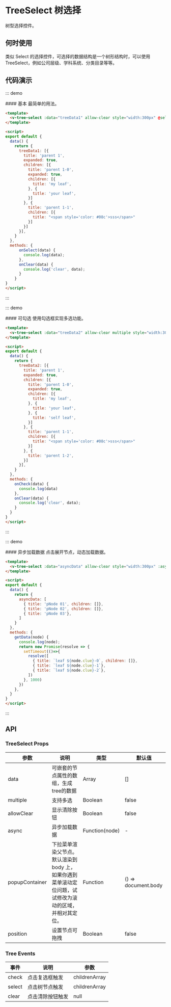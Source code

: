 <script>
export default {
  data() {
    return {
      treeData1: [{
        title: 'parent 1',
        expanded: true,
        children: [{
          title: 'parent 1-0',
          expanded: true,
          children: [{
            title: 'my leaf',
          }, {
            title: 'your leaf',
          }]
        }, {
          title: 'parent 1-1',
          children: [{
            title: "<span style='color: #08c'>sss</span>"
          }]
        }]
      }],
      treeData2: [{
        title: 'parent 1',
        expanded: true,
        children: [{
          title: 'parent 1-0',
          expanded: true,
          children: [{
            title: 'my leaf',
          }, {
            title: 'your leaf',
          }, {
            title: 'self leaf',
          }]
        }, {
          title: 'parent 1-1',
          children: [{
            title: "<span style='color: #08c'>sss</span>"
          }]
        }, {
          title: 'parent 1-2',
        }]
      }],
      asyncData:  [
        { title: 'pNode 01', children: []},
        { title: 'pNode 02', children: []},
        { title: 'pNode 03'},
      ]
    }
  },
  methods: {
    onCheck(data) {
      console.log(data)
    },
    onSelect(data) {
      console.log(data);
    },
    onClear(data) {
      console.log('clear', data);
    },
    getData(node) {
      console.log(node);
      return new Promise(resolve => {
        setTimeout(()=>{
          resolve([
            { title: `leaf ${node.clue}-0`, children: []},
            { title: `leaf ${node.clue}-1`},
            { title: `leaf ${node.clue}-2`},
          ])
        }, 1000)
      })
    },
  }
}
</script>

# TreeSelect 树选择

树型选择控件。

## 何时使用
类似 Select 的选择控件，可选择的数据结构是一个树形结构时，可以使用 TreeSelect，例如公司层级、学科系统、分类目录等等。

## 代码演示

::: demo
<summary>
  #### 基本
  最简单的用法。
</summary>

```html
<template>
  <v-tree-select :data="treeData1" allow-clear style="width:300px" @select="onSelect" @clear="onClear"></v-tree-select>
</template>

<script>
export default {
  data() {
    return {
      treeData1: [{
        title: 'parent 1',
        expanded: true,
        children: [{
          title: 'parent 1-0',
          expanded: true,
          children: [{
            title: 'my leaf',
          }, {
            title: 'your leaf',
          }]
        }, {
          title: 'parent 1-1',
          children: [{
            title: "<span style='color: #08c'>sss</span>"
          }]
        }]
      }],
    }
  },
  methods: {
      onSelect(data) {
        console.log(data);
      },
      onClear(data) {
        console.log('clear', data);
      }
    }
}
</script>
```

:::

::: demo
<summary>
  #### 可勾选
  使用勾选框实现多选功能。
</summary>

```html
<template>
  <v-tree-select :data="treeData2" allow-clear multiple style="width:300px" @check="onCheck" @clear="onClear"></v-tree-select>
</template>

<script>
export default {
  data() {
    return {
      treeData2: [{
        title: 'parent 1',
        expanded: true,
        children: [{
          title: 'parent 1-0',
          expanded: true,
          children: [{
            title: 'my leaf',
          }, {
            title: 'your leaf',
          }, {
            title: 'self leaf',
          }]
        }, {
          title: 'parent 1-1',
          children: [{
            title: "<span style='color: #08c'>sss</span>"
          }]
        }, {
          title: 'parent 1-2',
        }]
      }],
    }
  },
  methods: {
    onCheck(data) {
      console.log(data)
    },
    onClear(data) {
      console.log('clear', data);
    }
  }
}
</script>
```

:::

::: demo
<summary>
  #### 异步加载数据
  点击展开节点，动态加载数据。
</summary>

```html
<template>
  <v-tree-select :data="asyncData" allow-clear style="width:300px" :async="getData"></v-tree-select>
</template>

<script>
export default {
  data() {
    return {
      asyncData: [
        { title: 'pNode 01', children: []},
        { title: 'pNode 02', children: []},
        { title: 'pNode 03'},
      ]
    }
  },
  methods: {
    getData(node) {
      console.log(node);
      return new Promise(resolve => {
        setTimeout(()=>{
          resolve([
            { title: `leaf ${node.clue}-0`, children: []},
            { title: `leaf ${node.clue}-1`},
            { title: `leaf ${node.clue}-2`},
          ])
        }, 1000)
      })
    },
  }
}
</script>
```

:::

## API

### TreeSelect Props 
| 参数      | 说明          | 类型      | 默认值  |
|---------- |-------------- |----------  |-------- |
| data | 可嵌套的节点属性的数组，生成tree的数据 | Array | [] |
| multiple | 支持多选 | Boolean | false |
| allowClear | 显示清除按钮 | Boolean | false |
| async | 异步加载数据	 | Function(node) | - |
| popupContainer | 下拉菜单渲染父节点。默认渲染到 body 上，如果你遇到菜单滚动定位问题，试试修改为滚动的区域，并相对其定位。 | Function | () => document.body |
| position | 设置节点可拖拽 | Boolean | false |

### Tree Events
| 事件        | 说明           | 参数        |
|------------|----------------|------------|
| check    | 点击复选框触发 | childrenArray |
| select    | 点击树节点触发 | childrenArray |
| clear    | 点击清除按钮触发 | null |
